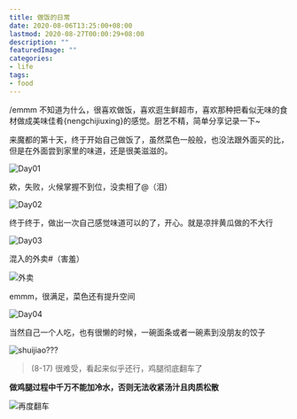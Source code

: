 ```yaml
---
title: 做饭的日常
date: 2020-08-06T13:25:00+08:00
lastmod: 2020-08-27T00:00:29+08:00
description: ""
featuredImage: ""
categories:
- life
tags:
- food
---
```


/emmm 不知道为什么，很喜欢做饭，喜欢逛生鲜超市，喜欢那种把看似无味的食材做成美味佳肴{nengchijiuxing}的感觉。厨艺不精，简单分享记录一下~

来魔都的第十天，终于开始自己做饭了，虽然菜色一般般，也没法跟外面买的比，但是在外面尝到家里的味道，还是很美滋滋的。

![Day01](./assets/31f6f351d8db1.jpg)

欸，失败，火候掌握不到位，没卖相了@（泪）

![Day02](./assets/dac8899dfc6a0.jpg)

终于终于，做出一次自己感觉味道可以的了，开心。就是凉拌黄瓜做的不大行

![Day03](./assets/53f63533d0e52.jpg)

混入的外卖#（害羞）

![外卖](./assets/57f3cb7c0991b.jpg)

emmm，很满足，菜色还有提升空间

![Day04](./assets/fdab7d75e0f8b.jpg)

当然自己一个人吃，也有很懒的时候，一碗面条或者一碗素到没朋友的饺子

![shuijiao???](./assets/a7ec6f82d33fa.jpg)

> (8-17) 很难受，看起来似乎还行，鸡腿彻底翻车了

**做鸡腿过程中千万不能加冷水，否则无法收紧汤汁且肉质松散**

![再度翻车](./assets/d701e3d7a252c.jpeg)
